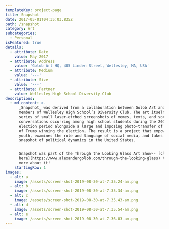 ```yaml
---
templateKey: project-page
title: Snapshot
date: 2017-05-01T04:35:03.835Z
path: /snapshot
category: Art
subcategories:
  - Personal
isFeatured: true
details:
  - attribute: Date
    value: May 2017
  - attribute: Address
    value: 'Golob Art HQ, 405 Linden Street, Wellesley, MA, USA'
  - attribute: Medium
    value: '---'
  - attribute: Size
    value: '---'
  - attribute: Partner
    value: Wellesley High School Diversity Club
descriptions:
  - md_content: >-
      _Snapshot_ was derived from a collaboration between Golob Art and the
      members of Wellesley High School’s Diversity Club. The art itself places a
      series of small laser-etched screenshots of memes, texts, and social media
      conversations occurring among high school students during the 2016
      election period alongside a large and imposing photo-transfer of a photo
      of Trump winning the election. The result is a project that empowers
      youth, examines the role and language of social media, and takes an honest
      snapshot of political dynamics in the United States.


      Snapshot was part of the Through the Looking Glass Art Show-- [click
      here](https://www.alexandergolob.com/through-the-looking-glass) to learn
      more about it!
    startingRow: 1
images:
  - alt: a
    image: /assets/screen-shot-2019-08-30-at-7.35.24-am.png
  - alt: b
    image: /assets/screen-shot-2019-08-30-at-7.35.34-am.png
  - alt: c
    image: /assets/screen-shot-2019-08-30-at-7.35.43-am.png
  - alt: d
    image: /assets/screen-shot-2019-08-30-at-7.35.54-am.png
  - alt: e
    image: /assets/screen-shot-2019-08-30-at-7.36.03-am.png
---
```



